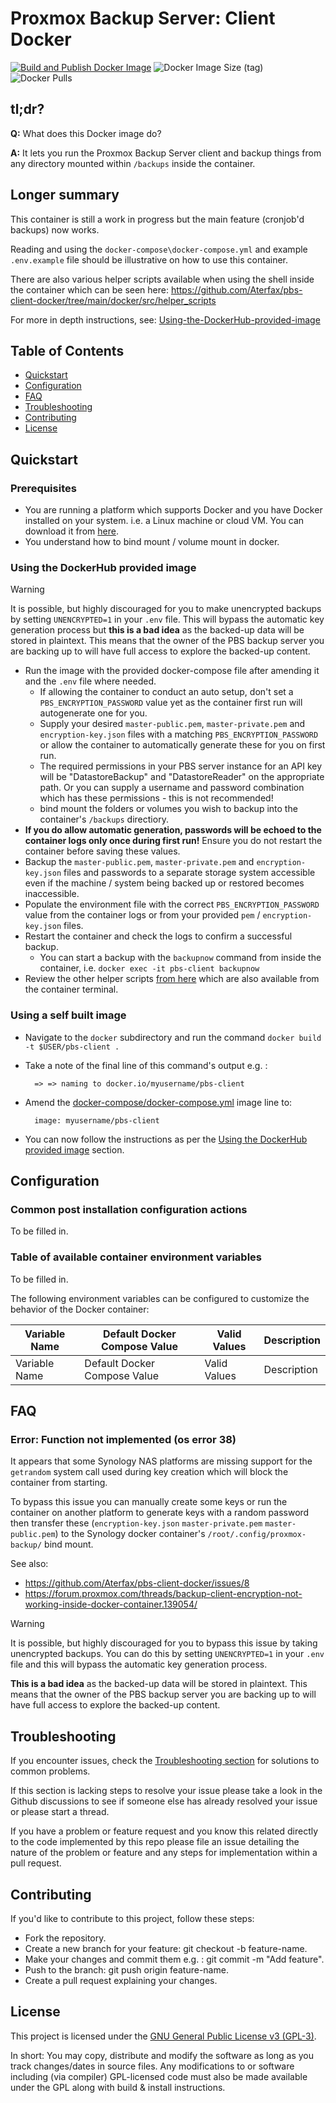 # Proxmox Backup Server: Client Docker

[![Build and Publish Docker Image](https://github.com/Aterfax/pbs-client-docker/actions/workflows/docker-publish.yml/badge.svg)](https://github.com/Aterfax/pbs-client-docker/actions/workflows/docker-publish.yml)
![Docker Image Size (tag)](https://img.shields.io/docker/image-size/aterfax/pbs-client/latest)
![Docker Pulls](https://img.shields.io/docker/pulls/aterfax/pbs-client)

## **tl;dr?**

**Q:** What does this Docker image do? 

**A:** It lets you run the Proxmox Backup Server client and backup things from any directory mounted within ``/backups`` inside the container.

## Longer summary

This container is still a work in progress but the main feature (cronjob'd backups) now works. 

Reading and using the ``docker-compose\docker-compose.yml`` and example ``.env.example`` file should be illustrative on how to use this container. 

There are also various helper scripts available when using the shell inside the container 
which can be seen here: https://github.com/Aterfax/pbs-client-docker/tree/main/docker/src/helper_scripts

For more in depth instructions, see: [Using-the-DockerHub-provided-image](#Using-the-DockerHub-provided-image)

## Table of Contents

- [Quickstart](#Quickstart)
- [Configuration](#Configuration)
- [FAQ](#FAQ)
- [Troubleshooting](#Troubleshooting)
- [Contributing](#Contributing)
- [License](#License)

## Quickstart

### Prerequisites

* You are running a platform which supports Docker and you have Docker installed on your system. i.e. a Linux machine or cloud VM. You can download it from [here](https://www.docker.com/get-started).
* You understand how to bind mount / volume mount in docker.


### Using the DockerHub provided image

> [!WARNING]  
> It is possible, but highly discouraged for you to make unencrypted backups by setting `UNENCRYPTED=1` in your ``.env`` file. This will bypass the automatic key generation process but **this is a bad idea** as the backed-up data will be stored in plaintext. This means that the owner of the PBS backup server you are backing up to will have full access to explore the backed-up content.

* Run the image with the provided docker-compose file after amending it and the ``.env`` file where needed.
  * If allowing the container to conduct an auto setup, don't set a  ``PBS_ENCRYPTION_PASSWORD`` value yet as the container first run will autogenerate one for you.
  * Supply your desired ``master-public.pem``, ``master-private.pem`` and ``encryption-key.json`` files with a matching ``PBS_ENCRYPTION_PASSWORD`` or allow the container to automatically generate these for you on first run.
  * The required permissions in your PBS server instance for an API key will be "DatastoreBackup" and "DatastoreReader" on the appropriate path. Or you can supply a username and password combination which has these permissions - this is not recommended!
  * bind mount the folders or volumes you wish to backup into the container's ``/backups`` directiory.
* **If you do allow automatic generation, passwords will be echoed to the container logs only once during first run!** Ensure you do not restart the container before saving these values.
* Backup the ``master-public.pem``, ``master-private.pem`` and ``encryption-key.json`` files and passwords to a separate storage system accessible even if the machine / system being backed up or restored becomes inaccessible.
* Populate the environment file with the correct ``PBS_ENCRYPTION_PASSWORD`` value from the container logs or from your provided ``pem`` /  ``encryption-key.json`` files.
* Restart the container and check the logs to confirm a successful backup.
  * You can start a backup with the ``backupnow`` command from inside the container, i.e. ``docker exec -it pbs-client backupnow``
* Review the other helper scripts [from here](https://github.com/Aterfax/pbs-client-docker/tree/main/docker/src/helper_scripts) which are also available from the container terminal.


### Using a self built image

* Navigate to the ``docker`` subdirectory and run the command ``docker build -t $USER/pbs-client .``
* Take a note of the final line of this command's output e.g. :

        => => naming to docker.io/myusername/pbs-client

* Amend the [docker-compose/docker-compose.yml](docker-compose/docker-compose.yml) image line to: 
  
        image: myusername/pbs-client

* You can now follow the instructions as per the [Using the DockerHub provided image](#Using-the-DockerHub-provided-image) section.


## Configuration

### Common post installation configuration actions

To be filled in.

### Table of available container environment variables

To be filled in.

The following environment variables can be configured to customize the behavior of the Docker container:

| Variable Name      | Default Docker Compose Value | Valid Values           | Description                                                                                                           |
|--------------------|------------------------------|------------------------|-----------------------------------------------------------------------------------------------------------------------|
| Variable Name      | Default Docker Compose Value | Valid Values           | Description                                                                                                           |



## FAQ

### Error: Function not implemented (os error 38)

It appears that some Synology NAS platforms are missing support for the ``getrandom`` system call used during key creation which will block the container from starting. 

To bypass this issue you can manually create some keys or run the container on another platform to generate keys with a random password then transfer these (``encryption-key.json``  ``master-private.pem``  ``master-public.pem``) to the Synology docker container's ``/root/.config/proxmox-backup/`` bind mount.

See also:
- https://github.com/Aterfax/pbs-client-docker/issues/8
- https://forum.proxmox.com/threads/backup-client-encryption-not-working-inside-docker-container.139054/

> [!WARNING]  
> It is possible, but highly discouraged for you to bypass this issue by taking unencrypted backups. You can do this by setting `UNENCRYPTED=1` in your ``.env`` file and this will bypass the automatic key generation process.
>
>**This is a bad idea** as the backed-up data will be stored in plaintext. This means that the owner of the PBS backup server you are backing up to will have full access to explore the backed-up content.

## Troubleshooting

If you encounter issues, check the [Troubleshooting section](TROUBLESHOOTING.md)  for solutions to common problems.

If this section is lacking steps to resolve your issue please take a look in the Github discussions to see if someone else has already resolved your issue or 
please start a thread.

If you have a problem or feature request and you know this related directly to the code implemented by this repo please file an issue detailing the nature of the problem or feature and any steps for implementation within a pull request.

## Contributing

If you'd like to contribute to this project, follow these steps:

* Fork the repository.
* Create a new branch for your feature: git checkout -b feature-name.
* Make your changes and commit them e.g. : git commit -m "Add feature".
* Push to the branch: git push origin feature-name.
* Create a pull request explaining your changes.

## License

This project is licensed under the [GNU General Public License v3 (GPL-3)](https://www.tldrlegal.com/license/gnu-general-public-license-v3-gpl-3).

In short: You may copy, distribute and modify the software as long as you track changes/dates in source files. Any modifications to or software including (via compiler) GPL-licensed code must also be made available under the GPL along with build & install instructions.
